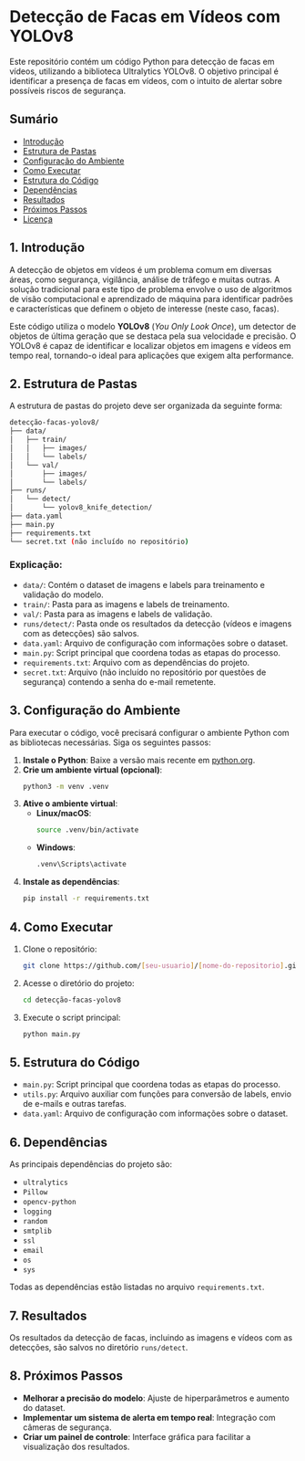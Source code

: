 # Detecção de Facas em Vídeos com YOLOv8

Este repositório contém um código Python para detecção de facas em vídeos, utilizando a biblioteca Ultralytics YOLOv8. O objetivo principal é identificar a presença de facas em vídeos, com o intuito de alertar sobre possíveis riscos de segurança.

## Sumário
- [Introdução](#introducao)
- [Estrutura de Pastas](#estrutura-de-pastas)
- [Configuração do Ambiente](#configuracao-do-ambiente)
- [Como Executar](#como-executar)
- [Estrutura do Código](#estrutura-do-codigo)
- [Dependências](#dependencias)
- [Resultados](#resultados)
- [Próximos Passos](#proximos-passos)
- [Licença](#licenca)

## 1. Introdução <a name="introducao"></a>

A detecção de objetos em vídeos é um problema comum em diversas áreas, como segurança, vigilância, análise de trâfego e muitas outras. A solução tradicional para este tipo de problema envolve o uso de algoritmos de visão computacional e aprendizado de máquina para identificar padrões e características que definem o objeto de interesse (neste caso, facas).

Este código utiliza o modelo **YOLOv8** (*You Only Look Once*), um detector de objetos de última geração que se destaca pela sua velocidade e precisão. O YOLOv8 é capaz de identificar e localizar objetos em imagens e vídeos em tempo real, tornando-o ideal para aplicações que exigem alta performance.

## 2. Estrutura de Pastas <a name="estrutura-de-pastas"></a>

A estrutura de pastas do projeto deve ser organizada da seguinte forma:

```bash
detecção-facas-yolov8/
├── data/
│   ├── train/
│   │   ├── images/
│   │   └── labels/
│   └── val/
│       ├── images/
│       └── labels/
├── runs/
│   └── detect/
│       └── yolov8_knife_detection/
├── data.yaml
├── main.py
├── requirements.txt
└── secret.txt (não incluído no repositório)
```

### Explicação:
- `data/`: Contém o dataset de imagens e labels para treinamento e validação do modelo.
- `train/`: Pasta para as imagens e labels de treinamento.
- `val/`: Pasta para as imagens e labels de validação.
- `runs/detect/`: Pasta onde os resultados da detecção (vídeos e imagens com as detecções) são salvos.
- `data.yaml`: Arquivo de configuração com informações sobre o dataset.
- `main.py`: Script principal que coordena todas as etapas do processo.
- `requirements.txt`: Arquivo com as dependências do projeto.
- `secret.txt`: Arquivo (não incluído no repositório por questões de segurança) contendo a senha do e-mail remetente.

## 3. Configuração do Ambiente <a name="configuracao-do-ambiente"></a>

Para executar o código, você precisará configurar o ambiente Python com as bibliotecas necessárias. Siga os seguintes passos:

1. **Instale o Python**: Baixe a versão mais recente em [python.org](https://www.python.org/downloads/).
2. **Crie um ambiente virtual (opcional)**:
   ```bash
   python3 -m venv .venv
   ```
3. **Ative o ambiente virtual**:
   - **Linux/macOS**:
     ```bash
     source .venv/bin/activate
     ```
   - **Windows**:
     ```bash
     .venv\Scripts\activate
     ```
4. **Instale as dependências**:
   ```bash
   pip install -r requirements.txt
   ```

## 4. Como Executar <a name="como-executar"></a>

1. Clone o repositório:
   ```bash
   git clone https://github.com/[seu-usuario]/[nome-do-repositorio].git
   ```
2. Acesse o diretório do projeto:
   ```bash
   cd detecção-facas-yolov8
   ```
3. Execute o script principal:
   ```bash
   python main.py
   ```

## 5. Estrutura do Código <a name="estrutura-do-codigo"></a>

- `main.py`: Script principal que coordena todas as etapas do processo.
- `utils.py`: Arquivo auxiliar com funções para conversão de labels, envio de e-mails e outras tarefas.
- `data.yaml`: Arquivo de configuração com informações sobre o dataset.

## 6. Dependências <a name="dependencias"></a>

As principais dependências do projeto são:

- `ultralytics`
- `Pillow`
- `opencv-python`
- `logging`
- `random`
- `smtplib`
- `ssl`
- `email`
- `os`
- `sys`

Todas as dependências estão listadas no arquivo `requirements.txt`.

## 7. Resultados <a name="resultados"></a>

Os resultados da detecção de facas, incluindo as imagens e vídeos com as detecções, são salvos no diretório `runs/detect`.

## 8. Próximos Passos <a name="proximos-passos"></a>

- **Melhorar a precisão do modelo**: Ajuste de hiperparâmetros e aumento do dataset.
- **Implementar um sistema de alerta em tempo real**: Integração com câmeras de segurança.
- **Criar um painel de controle**: Interface gráfica para facilitar a visualização dos resultados.
